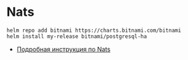 # Nats

```
helm repo add bitnami https://charts.bitnami.com/bitnami
helm install my-release bitnami/postgresql-ha
```

* [Подробная инструкция по Nats](https://artifacthub.io/packages/helm/bitnami/postgresql-ha)